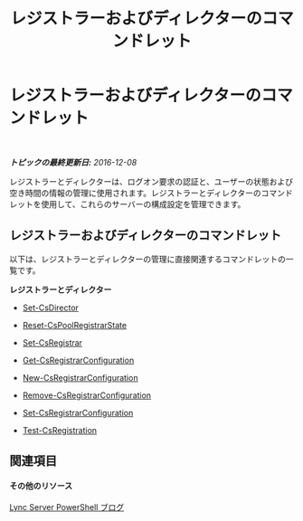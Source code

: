 ﻿---
title: レジストラーおよびディレクターのコマンドレット
TOCTitle: レジストラーおよびディレクターのコマンドレット
ms:assetid: 327c08ab-7e1e-47c0-b280-a001722c116f
ms:mtpsurl: https://technet.microsoft.com/ja-jp/library/Gg415641(v=OCS.15)
ms:contentKeyID: 48271708
ms.date: 12/10/2016
mtps_version: v=OCS.15
ms.translationtype: HT
---

# レジストラーおよびディレクターのコマンドレット

 

_**トピックの最終更新日:** 2016-12-08_

レジストラーとディレクターは、ログオン要求の認証と、ユーザーの状態および空き時間の情報の管理に使用されます。レジストラーとディレクターのコマンドレットを使用して、これらのサーバーの構成設定を管理できます。

## レジストラーおよびディレクターのコマンドレット

以下は、レジストラーとディレクターの管理に直接関連するコマンドレットの一覧です。

**レジストラーとディレクター**

  -   
    [Set-CsDirector](set-csdirector.md)

  -   
    [Reset-CsPoolRegistrarState](reset-cspoolregistrarstate.md)

  -   
    [Set-CsRegistrar](set-csregistrar.md)

  -   
    [Get-CsRegistrarConfiguration](get-csregistrarconfiguration.md)

  -   
    [New-CsRegistrarConfiguration](new-csregistrarconfiguration.md)

  -   
    [Remove-CsRegistrarConfiguration](remove-csregistrarconfiguration.md)

  -   
    [Set-CsRegistrarConfiguration](set-csregistrarconfiguration.md)

  -   
    [Test-CsRegistration](test-csregistration.md)

## 関連項目

#### その他のリソース

[Lync Server PowerShell ブログ](http://go.microsoft.com/fwlink/?linkid=203150%26clcid=0x411)

